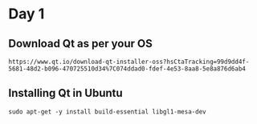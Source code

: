 # Day 1


## Download Qt as per your OS
```
https://www.qt.io/download-qt-installer-oss?hsCtaTracking=99d9dd4f-5681-48d2-b096-470725510d34%7C074ddad0-fdef-4e53-8aa8-5e8a876d6ab4
```

## Installing Qt in Ubuntu
```
sudo apt-get -y install build-essential libgl1-mesa-dev

```

